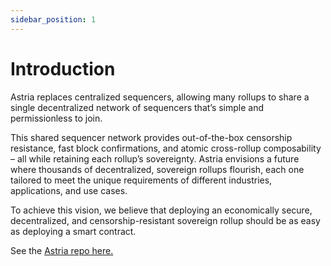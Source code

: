 ```yaml
---
sidebar_position: 1
---
```


# Introduction

Astria replaces centralized sequencers, allowing many rollups to share a single
decentralized network of sequencers that’s simple and permissionless to join.

This shared sequencer network provides out-of-the-box censorship resistance,
fast block confirmations, and atomic cross-rollup composability – all while
retaining each rollup’s sovereignty.
Astria envisions a future where thousands of decentralized, sovereign rollups
flourish, each one tailored to meet the unique requirements of different
industries, applications, and use cases. 

To achieve this vision, we believe that
deploying an economically secure, decentralized, and censorship-resistant
sovereign rollup should be as easy as deploying a smart contract.

See the [Astria repo here.](https://github.com/astriaorg/astria)
